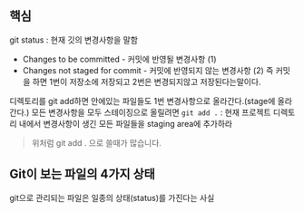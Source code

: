 ## 핵심
git status : 현재 깃의 변경사항을 말함
- Changes to be committed - 커밋에 반영될 변경사항 (1)
- Changes not staged for commit - 커밋에 반영되지 않는 변경사항 (2)
즉 커밋을 하면 1번이 저장소에 저장되고 2번은 변경되지않고 저장된다는말이다.

디렉토리를 git add하면 안에있는 파일들도 1번 변경사항으로 올라간다.(stage에 올라간다.)
모든 변경사항을 모두 스테이징으로 올릴려면 
`git add .` : 현재 프로젝트 디렉토리 내에서 변경사항이 생긴 모든 파일들을 staging area에 추가하라
> 위처럼 git add . 으로 쓸때가 많습니다.

## Git이 보는 파일의 4가지 상태
git으로 관리되는 파일은 일종의 상태(status)를 가진다는 사실
